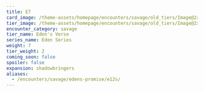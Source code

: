```yaml
---
title: E7
card_image: /theme-assets/homepage/encounters/savage/old_tiers/Image@2x.png
tier_image: /theme-assets/homepage/encounters/savage/old_tiers/Image@2x.png
encounter_category: savage
tier_name: Eden's Verse
series_name: Eden Series
weight: 7
tier_weight: 2
coming_soon: false
spoiler: false
expansion: shadowbringers
aliases:
  - /encounters/savage/edens-promise/e12s/
---
```

